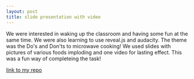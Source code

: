 ```yaml
---
layout: post
title: slide presentation with video
---
```


We were interested in waking up the classroom and having some fun at the same time. We were also learning to use reveal.js and audacity. The theme was the Do's and Don'ts to microwave cooking!   We used slides with pictures of various foods imploding and one video for lasting effect. This was a fun way of completeing the task!

[link to my repo](https://github.com/scarrasco27541/task-6-be-presentable)
